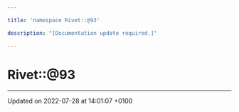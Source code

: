 ```yaml
---

title: 'namespace Rivet::@93'

description: "[Documentation update required.]"

---
```


# Rivet::@93








-------------------------------

Updated on 2022-07-28 at 14:01:07 +0100
